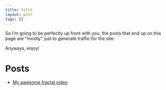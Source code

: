 ```yaml
---
title: title
layout: post
tags: []
---
```



So I'm going to be perfectly up front with you, the posts that end up on this page are "mostly" just to generate traffic for the site.

Anyways, enjoy!

Posts
=====

-   [My awesome fractal video](https://srvthe.net/blog/archives/321 "Almost half a million views!")

